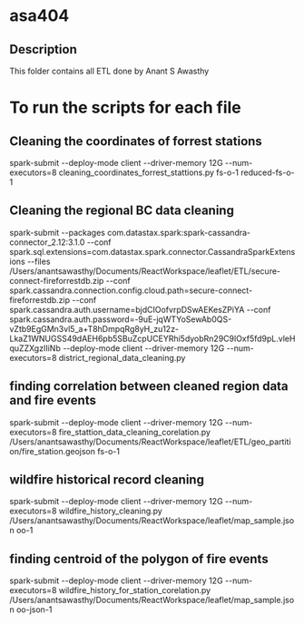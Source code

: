 # asa404

## Description

This folder contains all ETL done by Anant S Awasthy

# To run the scripts for each file 

## Cleaning the coordinates of forrest stations
spark-submit  --deploy-mode client --driver-memory 12G --num-executors=8 cleaning_coordinates_forrest_stattions.py fs-o-1 reduced-fs-o-1

## Cleaning the regional BC data cleaning
spark-submit --packages com.datastax.spark:spark-cassandra-connector_2.12:3.1.0 --conf spark.sql.extensions=com.datastax.spark.connector.CassandraSparkExtensions --files /Users/anantsawasthy/Documents/ReactWorkspace/leaflet/ETL/secure-connect-fireforrestdb.zip --conf spark.cassandra.connection.config.cloud.path=secure-connect-fireforrestdb.zip --conf spark.cassandra.auth.username=bjdCIOofvrpDSwAEKesZPiYA --conf spark.cassandra.auth.password=-9uE-jqWTYoSewAb0QS-vZtb9EgGMn3vl5_a+T8hDmpqRg8yH_zu12z-LkaZ1WNUGSS49dAEH6pb5SBuZcpUCEYRhi5dyobRn29C9lOxf5fd9pL.vleHquZZXgzIIiNb --deploy-mode client --driver-memory 12G --num-executors=8 district_regional_data_cleaning.py

## finding correlation between cleaned region data and fire events
spark-submit  --deploy-mode client --driver-memory 12G --num-executors=8 fire_stattion_data_cleaning_corelation.py /Users/anantsawasthy/Documents/ReactWorkspace/leaflet/ETL/geo_partition/fire_station.geojson fs-o-1

## wildfire historical record cleaning
spark-submit  --deploy-mode client --driver-memory 12G --num-executors=8 wildfire_history_cleaning.py /Users/anantsawasthy/Documents/ReactWorkspace/leaflet/map_sample.json oo-1

## finding centroid of the polygon of fire events
spark-submit  --deploy-mode client --driver-memory 12G --num-executors=8 wildfire_history_for_station_corelation.py /Users/anantsawasthy/Documents/ReactWorkspace/leaflet/map_sample.json oo-json-1

